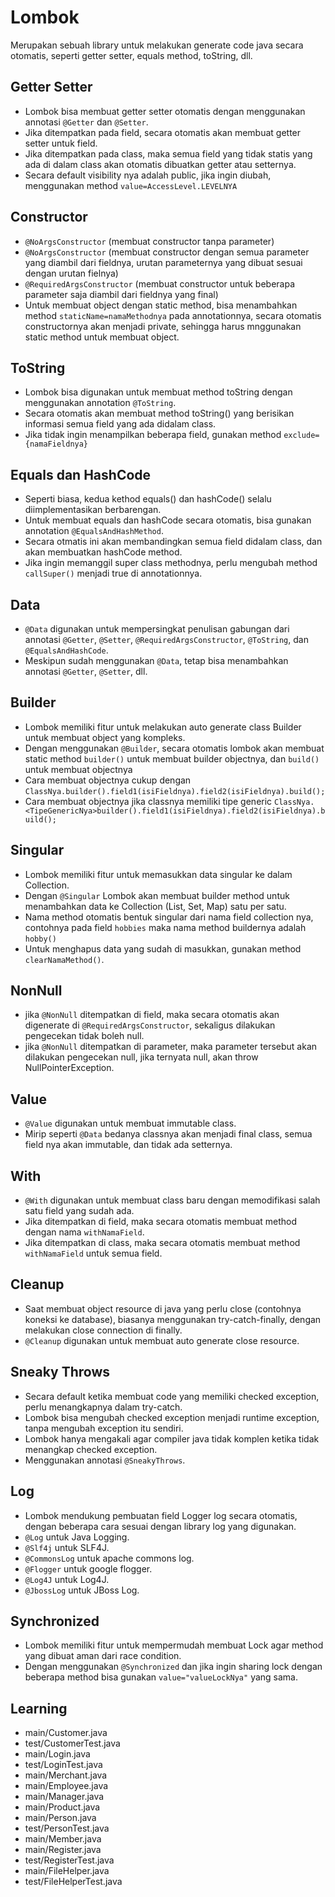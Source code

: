 # Lombok
Merupakan sebuah library untuk melakukan generate code java secara otomatis, seperti getter setter, equals method, toString, dll.

## Getter Setter
- Lombok bisa membuat getter setter otomatis dengan menggunakan annotasi `@Getter` dan `@Setter`.
- Jika ditempatkan pada field, secara otomatis akan membuat getter setter untuk field.
- Jika ditempatkan pada class, maka semua field yang tidak statis yang ada di dalam class akan otomatis dibuatkan getter atau setternya.
- Secara default visibility nya adalah public, jika ingin diubah, menggunakan method `value=AccessLevel.LEVELNYA`

## Constructor
- `@NoArgsConstructor` (membuat constructor tanpa parameter)
- `@NoArgsConstructor` (membuat constructor dengan semua parameter yang diambil dari fieldnya, urutan parameternya yang dibuat sesuai dengan urutan fielnya)
- `@RequiredArgsConstructor` (membuat constructor untuk beberapa parameter saja diambil dari fieldnya yang final)
- Untuk membuat object dengan static method, bisa menambahkan method `staticName=namaMethodnya` pada annotationnya, secara otomatis constructornya akan menjadi private, sehingga harus mnggunakan static method untuk membuat object.

## ToString
- Lombok bisa digunakan untuk membuat method toString dengan menggunakan annotation `@ToString`.
- Secara otomatis akan membuat method toString() yang berisikan informasi semua field yang ada didalam class.
- Jika tidak ingin menampilkan beberapa field, gunakan method `exclude={namaFieldnya}`

## Equals dan HashCode
- Seperti biasa, kedua kethod equals() dan hashCode() selalu diimplementasikan berbarengan.
- Untuk membuat equals dan hashCode secara otomatis, bisa gunakan annotation `@EqualsAndHashMethod`.
- Secara otmatis ini akan membandingkan semua field didalam class, dan akan membuatkan hashCode method.
- Jika ingin memanggil super class methodnya, perlu mengubah method `callSuper()` menjadi true di annotationnya.

## Data
- `@Data` digunakan untuk mempersingkat penulisan gabungan dari annotasi `@Getter`, `@Setter`, `@RequiredArgsConstructor`, `@ToString`, dan `@EqualsAndHashCode`.
- Meskipun sudah menggunakan `@Data`, tetap bisa menambahkan annotasi `@Getter`, `@Setter`, dll.

## Builder
- Lombok memiliki fitur untuk melakukan auto generate class Builder untuk membuat object yang kompleks.
- Dengan menggunakan `@Builder`, secara otomatis lombok akan membuat static method `builder()` untuk membuat builder objectnya, dan `build()` untuk membuat objectnya
- Cara membuat objectnya cukup dengan  `ClassNya.builder().field1(isiFieldnya).field2(isiFieldnya).build();`
- Cara membuat objectnya jika classnya memiliki tipe generic `ClassNya.<TipeGenericNya>builder().field1(isiFieldnya).field2(isiFieldnya).build();`

## Singular
- Lombok memiliki fitur untuk memasukkan data singular ke dalam Collection.
- Dengan `@Singular` Lombok akan membuat builder method untuk menambahkan data ke Collection (List, Set, Map) satu per satu.
- Nama method otomatis bentuk singular dari nama field collection nya, contohnya pada field `hobbies` maka nama method buildernya adalah `hobby()`
- Untuk menghapus data yang sudah di masukkan, gunakan method `clearNamaMethod()`.

## NonNull
- jika `@NonNull` ditempatkan di field, maka secara otomatis akan digenerate di `@RequiredArgsConstructor`, sekaligus dilakukan pengecekan tidak boleh null.
- jika `@NonNull` ditempatkan di parameter, maka parameter tersebut akan dilakukan pengecekan null, jika ternyata null, akan throw NullPointerException.

## Value
- `@Value` digunakan untuk membuat immutable class.
- Mirip seperti `@Data` bedanya  classnya akan menjadi final class, semua field nya akan immutable, dan tidak ada setternya.

## With
- `@With` digunakan untuk membuat class baru dengan memodifikasi salah satu field yang sudah ada.
- Jika ditempatkan di field, maka secara otomatis membuat method dengan nama `withNamaField`.
- Jika ditempatkan di class, maka secara otomatis membuat method `withNamaField` untuk semua field.

## Cleanup
- Saat membuat object resource di java yang perlu close (contohnya koneksi ke database), biasanya menggunakan try-catch-finally, dengan melakukan close connection di finally.
- `@Cleanup` digunakan untuk membuat auto generate close resource.

## Sneaky Throws
- Secara default ketika membuat code yang memiliki checked exception, perlu menangkapnya dalam try-catch.
- Lombok bisa mengubah checked exception menjadi runtime exception, tanpa mengubah exception itu sendiri.
- Lombok hanya mengakali agar compiler java tidak komplen ketika tidak menangkap checked exception.
- Menggunakan annotasi `@SneakyThrows`.

## Log
- Lombok mendukung pembuatan field Logger log secara otomatis, dengan beberapa cara sesuai dengan library log yang digunakan.
- `@Log` untuk Java Logging.
- `@Slf4j` untuk SLF4J.
- `@CommonsLog` untuk apache commons log.
- `@Flogger` untuk google flogger.
- `@Log4J` untuk Log4J.
- `@JbossLog` untuk JBoss Log.

## Synchronized
- Lombok memiliki fitur untuk mempermudah membuat Lock agar method yang dibuat aman dari race condition.
- Dengan menggunakan `@Synchronized` dan jika ingin sharing lock dengan beberapa method bisa gunakan `value="valueLockNya"` yang sama.

## Learning
- main/Customer.java
- test/CustomerTest.java
- main/Login.java
- test/LoginTest.java
- main/Merchant.java
- main/Employee.java
- main/Manager.java
- main/Product.java
- main/Person.java
- test/PersonTest.java
- main/Member.java
- main/Register.java
- test/RegisterTest.java
- main/FileHelper.java
- test/FileHelperTest.java
